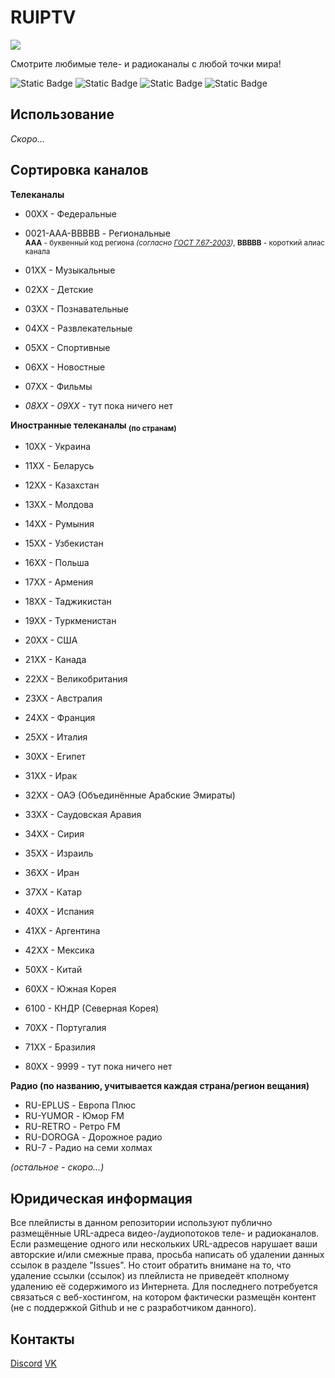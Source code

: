 # RUIPTV

![](https://i.imgur.com/aFphFSO.png)

Смотрите любимые теле- и радиоканалы с любой точки мира!

![Static Badge](https://img.shields.io/badge/%D1%81%D0%BE%D0%B2%D0%BC%D0%B5%D1%81%D1%82%D0%B8%D0%BC%D0%BE_%D1%81-VLC-orange) ![Static Badge](https://img.shields.io/badge/%D1%81%D0%BE%D0%B2%D0%BC%D0%B5%D1%81%D1%82%D0%B8%D0%BC%D0%BE_%D1%81-IPTV_Stream_Player-blue) ![Static Badge](https://img.shields.io/badge/%D1%81%D0%BE%D0%B2%D0%BC%D0%B5%D1%81%D1%82%D0%B8%D0%BC%D0%BE_%D1%81-5KPlayer-4477FF) ![Static Badge](https://img.shields.io/badge/%D1%81%D0%BE%D0%B2%D0%BC%D0%B5%D1%81%D1%82%D0%B8%D0%BC%D0%BE_%D1%81-Megacubo-5C3187)



## Использование

*Скоро...*

## Сортировка каналов

**Телеканалы**
+ 00ХХ - Федеральные
+ 0021-AAA-BBBBB - Региональные<br><sub>**AAA** - буквенный код региона *(согласно [ГОСТ 7.67-2003](https://ru.wikipedia.org/wiki/%D0%9A%D0%BE%D0%B4%D1%8B_%D1%81%D1%83%D0%B1%D1%8A%D0%B5%D0%BA%D1%82%D0%BE%D0%B2_%D0%A0%D0%BE%D1%81%D1%81%D0%B8%D0%B9%D1%81%D0%BA%D0%BE%D0%B9_%D0%A4%D0%B5%D0%B4%D0%B5%D1%80%D0%B0%D1%86%D0%B8%D0%B8))*, **BBBBB** - короткий алиас канала</sub>
  
+ 01ХХ - Музыкальные
+ 02ХХ - Детские
+ 03ХХ - Познавательные
+ 04ХХ - Развлекательные
+ 05ХХ - Спортивные
+ 06ХХ - Новостные
+ 07ХХ - Фильмы
+ *08ХХ - 09ХХ* - тут пока ничего нет

**Иностранные телеканалы <sub>(по странам)</sub>**
+ 10ХХ - Украина
+ 11ХХ - Беларусь
+ 12ХХ - Казахстан
+ 13ХХ - Молдова
+ 14ХХ - Румыния
+ 15ХХ - Узбекистан
+ 16ХХ - Польша
+ 17ХХ - Армения
+ 18ХХ - Таджикистан
+ 19ХХ - Туркменистан



+ 20ХХ - США
+ 21ХХ - Канада
+ 22ХХ - Великобритания
+ 23ХХ - Австралия
+ 24ХХ - Франция
+ 25ХХ - Италия



+ 30ХХ - Египет
+ 31ХХ - Ирак
+ 32ХХ - ОАЭ (Объединённые Арабские Эмираты)
+ 33ХХ - Саудовская Аравия
+ 34ХХ - Сирия
+ 35ХХ - Израиль
+ 36ХХ - Иран
+ 37ХХ - Катар



+ 40ХХ - Испания
+ 41ХХ - Аргентина
+ 42ХХ - Мексика



+ 50ХХ - Китай



+ 60ХХ - Южная Корея
+ 6100 - КНДР (Северная Корея)



+ 70ХХ - Португалия
+ 71ХХ - Бразилия

+ 80ХХ - 9999 - тут пока ничего нет

**Радио (по названию, учитывается каждая страна/регион вещания)**

+ RU-EPLUS - Европа Плюс
+ RU-YUMOR - Юмор FM
+ RU-RETRO - Ретро FM
+ RU-DOROGA - Дорожное радио
+ RU-7 - Радио на семи холмах

*(остальное - скоро...)*

## Юридическая информация

Все плейлисты в данном репозитории используют публично размещённые URL-адреса видео-/аудиопотоков теле- и радиоканалов. Если размещение одного или нескольких URL-адресов нарушает ваши авторские и/или смежные права, просьба написать об удалении данных ссылок в разделе "Issues". Но стоит обратить внимане на то, что удаление ссылки (ссылок) из плейлиста не приведеёт кполному  удалению её содержимого из Интернета. Для последнего потребуется связаться с веб-хостингом, на котором фактически размещён контент (не с поддержкой Github и не с разработчиком данного).


## Контакты

[Discord](discordapp.com/users/739875336518369291)
[VK](https://vk.com/kiroffytru)
